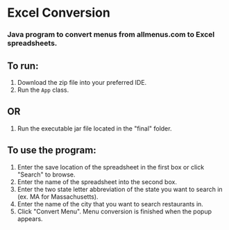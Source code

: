 # Excel Conversion
### Java program to convert menus from allmenus.com to Excel spreadsheets.

## To run:
1. Download the zip file into your preferred IDE.
2. Run the ```App``` class.

## OR

1. Run the executable jar file located in the "final" folder.

## To use the program:
1. Enter the save location of the spreadsheet in the first box or click "Search" to browse.
2. Enter the name of the spreadsheet into the second box.
3. Enter the two state letter abbreviation of the state you want to search in (ex. MA for Massachusetts). 
4. Enter the name of the city that you want to search restaurants in. 
5. Click "Convert Menu". Menu conversion is finished when the popup appears. 


